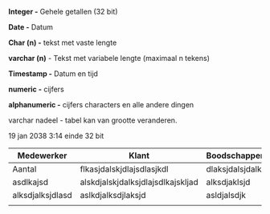 **Integer -** Gehele getallen (32 bit)

**Date -** Datum

**Char (n) -** tekst met vaste lengte

**varchar (n)** - Tekst met variabele lengte (maximaal n tekens)

**Timestamp -** Datum en tijd

  

**numeric -** cijfers

**alphanumeric -** cijfers characters en alle andere dingen

  

  

varchar nadeel - tabel kan van grootte veranderen.

  

  

19 jan 2038 3:14 einde 32 bit

| Medewerker       | Klant                             | Boodschappenlijst  |              |
| ---------------- | --------------------------------- | ------------------ | ------------ |
| Aantal           | flkasjdalskjdlajsdlasjkdl         | dlaksjdalsjdalksjd |              |
| asdlkajsd        | alskdjalskjdalksjdlajsdlkajskljad | alksdjaklsjd       |              |
| alksdjalksjdlasd | aslkdjalksdjlaksjd                | asldjalsdjk        | alskdjalskdj |
|                  |                                   |                    |              |
